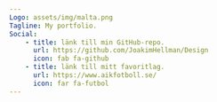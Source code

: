 ```yaml
---
Logo: assets/img/malta.png
Tagline: My portfolio.
Social:
    - title: länk till min GitHub-repo.
      url: https://github.com/JoakimHellman/Design
      icon: fab fa-github
    - title: länk till mitt favoritlag.
      url: https://www.aikfotboll.se/
      icon: far fa-futbol
---
```

